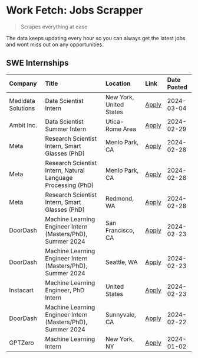 # Work Fetch: Jobs Scrapper
> Scrapes everything at ease

The data keeps updating every hour so you can always get the latest jobs and wont miss out on any opportunities.

## SWE Internships
<!--START_SECTION:workfetch-->
| Company            | Title                                                        | Location                | Link                                                                                                                                                                                                                                                                   | Date Posted   |
|:-------------------|:-------------------------------------------------------------|:------------------------|:-----------------------------------------------------------------------------------------------------------------------------------------------------------------------------------------------------------------------------------------------------------------------|:--------------|
| Medidata Solutions | Data Scientist Intern                                        | New York, United States | [Apply](https://www.linkedin.com/jobs/view/data-scientist-intern-at-medidata-solutions-3810253704?refId=mlUudeuPs3VnV5Lf24V3OA%3D%3D&trackingId=pEFK7hLm5oNMn20tjvGCcA%3D%3D&position=5&pageNum=0&trk=public_jobs_jserp-result_search-card)                            | 2024-03-04    |
| Ambit Inc.         | Data Scientist Summer Intern                                 | Utica-Rome Area         | [Apply](https://www.linkedin.com/jobs/view/data-scientist-summer-intern-at-ambit-inc-3843121918?refId=mlUudeuPs3VnV5Lf24V3OA%3D%3D&trackingId=XvPoqF9gyoKLjiW5SmEwGQ%3D%3D&position=7&pageNum=0&trk=public_jobs_jserp-result_search-card)                              | 2024-02-29    |
| Meta               | Research Scientist Intern, Smart Glasses (PhD)               | Menlo Park, CA          | [Apply](https://www.linkedin.com/jobs/view/research-scientist-intern-smart-glasses-phd-at-meta-3811308332?refId=mlUudeuPs3VnV5Lf24V3OA%3D%3D&trackingId=KUENZrgkgvFT4TqS7mDf1A%3D%3D&position=11&pageNum=0&trk=public_jobs_jserp-result_search-card)                   | 2024-02-28    |
| Meta               | Research Scientist Intern, Natural Language Processing (PhD) | Menlo Park, CA          | [Apply](https://www.linkedin.com/jobs/view/research-scientist-intern-natural-language-processing-phd-at-meta-3811306149?refId=mlUudeuPs3VnV5Lf24V3OA%3D%3D&trackingId=qs7nZnAg4NXJ2RC13VTOOA%3D%3D&position=13&pageNum=0&trk=public_jobs_jserp-result_search-card)     | 2024-02-28    |
| Meta               | Research Scientist Intern, Smart Glasses (PhD)               | Redmond, WA             | [Apply](https://www.linkedin.com/jobs/view/research-scientist-intern-smart-glasses-phd-at-meta-3811304794?refId=mlUudeuPs3VnV5Lf24V3OA%3D%3D&trackingId=3Mpwv7SWv4fhcBIIe8yhxQ%3D%3D&position=14&pageNum=0&trk=public_jobs_jserp-result_search-card)                   | 2024-02-28    |
| DoorDash           | Machine Learning Engineer Intern (Masters/PhD), Summer 2024  | San Francisco, CA       | [Apply](https://www.linkedin.com/jobs/view/machine-learning-engineer-intern-masters-phd-summer-2024-at-doordash-3736457737?refId=mlUudeuPs3VnV5Lf24V3OA%3D%3D&trackingId=6dAFt4K5KeuRtMA%2B9mBtow%3D%3D&position=3&pageNum=0&trk=public_jobs_jserp-result_search-card) | 2024-02-23    |
| DoorDash           | Machine Learning Engineer Intern (Masters/PhD), Summer 2024  | Seattle, WA             | [Apply](https://www.linkedin.com/jobs/view/machine-learning-engineer-intern-masters-phd-summer-2024-at-doordash-3736455966?refId=mlUudeuPs3VnV5Lf24V3OA%3D%3D&trackingId=HMVVP7tFCTGQTJRhvfnAXg%3D%3D&position=4&pageNum=0&trk=public_jobs_jserp-result_search-card)   | 2024-02-23    |
| Instacart          | Machine Learning Engineer, PhD Intern                        | United States           | [Apply](https://www.linkedin.com/jobs/view/machine-learning-engineer-phd-intern-at-instacart-3815634369?refId=mlUudeuPs3VnV5Lf24V3OA%3D%3D&trackingId=E07ea9oT6lJJeBQi5q45ng%3D%3D&position=6&pageNum=0&trk=public_jobs_jserp-result_search-card)                      | 2024-02-23    |
| DoorDash           | Machine Learning Engineer Intern (Masters/PhD), Summer 2024  | Sunnyvale, CA           | [Apply](https://www.linkedin.com/jobs/view/machine-learning-engineer-intern-masters-phd-summer-2024-at-doordash-3736454973?refId=mlUudeuPs3VnV5Lf24V3OA%3D%3D&trackingId=tIKJtgrvdeCa1ptrpNkHyQ%3D%3D&position=2&pageNum=0&trk=public_jobs_jserp-result_search-card)   | 2024-02-22    |
| GPTZero            | Machine Learning Intern                                      | New York, NY            | [Apply](https://www.linkedin.com/jobs/view/machine-learning-intern-at-gptzero-3796844451?refId=mlUudeuPs3VnV5Lf24V3OA%3D%3D&trackingId=q%2BLKZObi%2BNuzNfGuYdjJ4A%3D%3D&position=12&pageNum=0&trk=public_jobs_jserp-result_search-card)                                | 2024-01-02    |
<!--END_SECTION:workfetch-->
